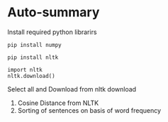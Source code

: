 # Auto-summary

Install required python librarirs

```
pip install numpy 
```
```
pip install nltk 
```
```
import nltk
nltk.download()
```
Select all and Download from nltk download


1. Cosine Distance from NLTK
2. Sorting of sentences on basis of word frequency
